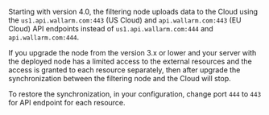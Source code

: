 Starting with version 4.0, the filtering node uploads data to the Cloud using the `us1.api.wallarm.com:443` (US Cloud) and `api.wallarm.com:443` (EU Cloud) API endpoints instead of `us1.api.wallarm.com:444` and `api.wallarm.com:444`.

If you upgrade the node from the version 3.x or lower and your server with the deployed node has a limited access to the external resources and the access is granted to each resource separately, then after upgrade the synchronization between the filtering node and the Cloud will stop.

To restore the synchronization, in your configuration, change port `444` to `443` for API endpoint for each resource.
